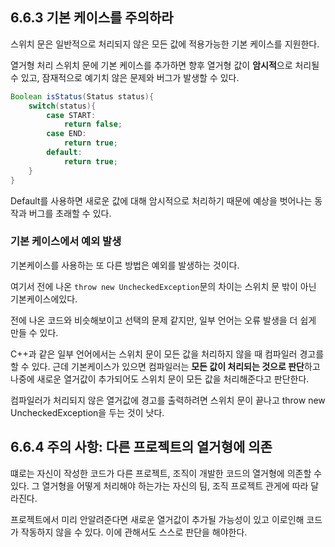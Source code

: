 ## 6.6.3 기본 케이스를 주의하라
스위치 문은 일반적으로 처리되지 않은 모든 값에 적용가능한 기본 케이스를 지원한다.

열거형 처리 스위치 문에 기본 케이스를 추가하면 향후 열거형 값이 **암시적**으로 처리될 수 있고, 잠재적으로 예기치 않은 문제와 버그가 발생할 수 있다.

```java
Boolean isStatus(Status status){
	switch(status){
		case START:
			return false;
		case END:
			return true;
		default:
			return true;
	}
}
```

Default를 사용하면 새로운 값에 대해 암시적으로 처리하기 때문에 예상을 벗어나는 동작과 버그를 초래할 수 있다.

### 기본 케이스에서 예외 발생

기본케이스를 사용하는 또 다른 방법은 예외를 발생하는 것이다.

여기서 전에 나온 `throw new UncheckedException`문의 차이는 스위치 문 밖이 아닌 기본케이스에있다.

전에 나온 코드와 비슷해보이고 선택의 문제 같지만, 일부 언어는 오류 발생을 더 쉽게 만들 수 있다.

C++과 같은 일부 언어에서는 스위치 문이 모든 값을 처리하지 않을 때 컴파일러 경고를 할 수 있다. 근데 기본케이스가 있으면 컴파일러는 **모든 값이 처리되는 것으로 판단**하고 나중에 새로운 열거값이 추가되어도 스위치 문이 모든 값을 처리해준다고 판단한다.

컴파일러가 처리되지 않은 열거값에 경고를 출력하려면 스위치 문이 끝나고 throw new UncheckedException을 두는 것이 낫다.

## 6.6.4 주의 사항: 다른 프로젝트의 열거형에 의존

떄로는 자신이 작성한 코드가 다른 프로젝트, 조직이 개발한 코드의 열거형에 의존할 수 있다. 그 열거형을 어떻게 처리해야 하는가는 자신의 팀, 조직 프로젝트 관게에 따라 달라진다.

프로젝트에서 미리 안알려준다면 새로운 열거값이 추가될 가능성이 있고 이로인해 코드가 작동하지 않을 수 있다. 이에 관해서도 스스로 판단을 해야한다.

